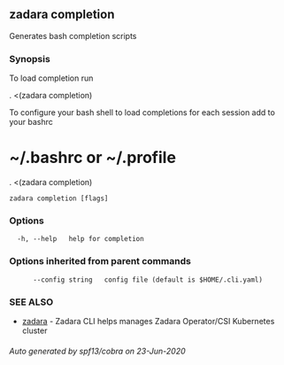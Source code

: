 ## zadara completion

Generates bash completion scripts

### Synopsis

To load completion run

. <(zadara completion)

To configure your bash shell to load completions for each session add to your bashrc

# ~/.bashrc or ~/.profile
. <(zadara completion)


```
zadara completion [flags]
```

### Options

```
  -h, --help   help for completion
```

### Options inherited from parent commands

```
      --config string   config file (default is $HOME/.cli.yaml)
```

### SEE ALSO

* [zadara](README.md)	 - Zadara CLI helps manages Zadara Operator/CSI Kubernetes cluster

###### Auto generated by spf13/cobra on 23-Jun-2020

